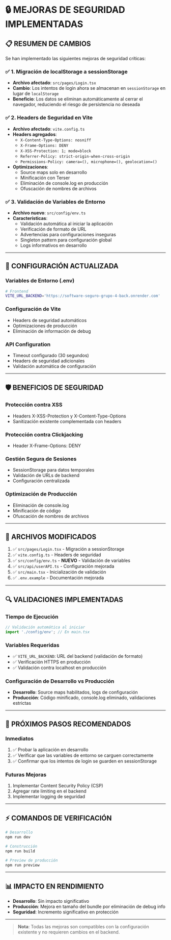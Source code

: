 # 🔒 MEJORAS DE SEGURIDAD IMPLEMENTADAS

## 📋 **RESUMEN DE CAMBIOS**

Se han implementado las siguientes mejoras de seguridad críticas:

### ✅ **1. Migración de localStorage a sessionStorage**
- **Archivo afectado**: `src/pages/Login.tsx`
- **Cambio**: Los intentos de login ahora se almacenan en `sessionStorage` en lugar de `localStorage`
- **Beneficio**: Los datos se eliminan automáticamente al cerrar el navegador, reduciendo el riesgo de persistencia no deseada

### ✅ **2. Headers de Seguridad en Vite**
- **Archivo afectado**: `vite.config.ts`
- **Headers agregados**:
  - `X-Content-Type-Options: nosniff`
  - `X-Frame-Options: DENY`
  - `X-XSS-Protection: 1; mode=block`
  - `Referrer-Policy: strict-origin-when-cross-origin`
  - `Permissions-Policy: camera=(), microphone=(), geolocation=()`
- **Optimizaciones**:
  - Source maps solo en desarrollo
  - Minificación con Terser
  - Eliminación de console.log en producción
  - Ofuscación de nombres de archivos

### ✅ **3. Validación de Variables de Entorno**
- **Archivo nuevo**: `src/config/env.ts`
- **Características**:
  - Validación automática al iniciar la aplicación
  - Verificación de formato de URL
  - Advertencias para configuraciones inseguras
  - Singleton pattern para configuración global
  - Logs informativos en desarrollo

---

## 🔧 **CONFIGURACIÓN ACTUALIZADA**

### **Variables de Entorno (.env)**
```bash
# Frontend
VITE_URL_BACKEND='https://software-seguro-grupo-4-back.onrender.com'
```

### **Configuración de Vite**
- Headers de seguridad automáticos
- Optimizaciones de producción
- Eliminación de información de debug

### **API Configuration**
- Timeout configurado (30 segundos)
- Headers de seguridad adicionales
- Validación automática de configuración

---

## 🛡️ **BENEFICIOS DE SEGURIDAD**

### **Protección contra XSS**
- Headers X-XSS-Protection y X-Content-Type-Options
- Sanitización existente complementada con headers

### **Protección contra Clickjacking**
- Header X-Frame-Options: DENY

### **Gestión Segura de Sesiones**
- SessionStorage para datos temporales
- Validación de URLs de backend
- Configuración centralizada

### **Optimización de Producción**
- Eliminación de console.log
- Minificación de código
- Ofuscación de nombres de archivos

---

## 📝 **ARCHIVOS MODIFICADOS**

1. ✅ `src/pages/Login.tsx` - Migración a sessionStorage
2. ✅ `vite.config.ts` - Headers de seguridad
3. ✅ `src/config/env.ts` - **NUEVO** - Validación de variables
4. ✅ `src/api/userAPI.ts` - Configuración mejorada
5. ✅ `src/main.tsx` - Inicialización de validación
6. ✅ `.env.example` - Documentación mejorada

---

## 🔍 **VALIDACIONES IMPLEMENTADAS**

### **Tiempo de Ejecución**
```typescript
// Validación automática al iniciar
import './config/env'; // En main.tsx
```

### **Variables Requeridas**
- ✅ `VITE_URL_BACKEND`: URL del backend (validación de formato)
- ✅ Verificación HTTPS en producción
- ✅ Validación contra localhost en producción

### **Configuración de Desarrollo vs Producción**
- **Desarrollo**: Source maps habilitados, logs de configuración
- **Producción**: Código minificado, console.log eliminado, validaciones estrictas

---

## 🚀 **PRÓXIMOS PASOS RECOMENDADOS**

### **Inmediatos**
1. ✅ Probar la aplicación en desarrollo
2. ✅ Verificar que las variables de entorno se carguen correctamente
3. ✅ Confirmar que los intentos de login se guarden en sessionStorage

### **Futuras Mejoras**
1. Implementar Content Security Policy (CSP)
2. Agregar rate limiting en el backend
3. Implementar logging de seguridad

---

## ⚡ **COMANDOS DE VERIFICACIÓN**

```bash
# Desarrollo
npm run dev

# Construcción
npm run build

# Preview de producción
npm run preview
```

---

## 📊 **IMPACTO EN RENDIMIENTO**

- **Desarrollo**: Sin impacto significativo
- **Producción**: Mejora en tamaño del bundle por eliminación de debug info
- **Seguridad**: Incremento significativo en protección

---

> **Nota**: Todas las mejoras son compatibles con la configuración existente y no requieren cambios en el backend.
